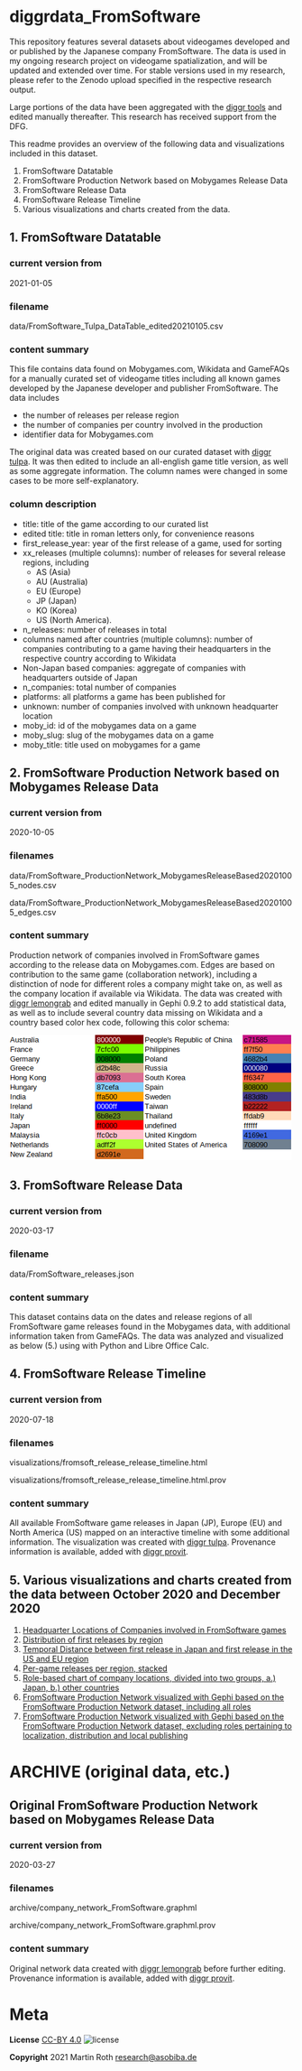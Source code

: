 # diggrdata_FromSoftware

This repository features several datasets about videogames developed and or published by the Japanese company FromSoftware. The data is used in my ongoing research project on videogame spatialization, and will be updated and extended over time. For stable versions used in my research, please refer to the Zenodo upload specified in the respective research output.

Large portions of the data have been aggregated with the [diggr tools](https://github.com/diggr/) and edited manually thereafter. This research has received support from the DFG.

This readme provides an overview of the following data and visualizations included in this dataset.
1. FromSoftware Datatable
2. FromSoftware Production Network based on Mobygames Release Data
3. FromSoftware Release Data
4. FromSoftware Release Timeline
5. Various visualizations and charts created from the data.

## 1. FromSoftware Datatable

### current version from

2021-01-05

### filename

data/FromSoftware_Tulpa_DataTable_edited20210105.csv

### content summary

This file contains data found on Mobygames.com, Wikidata and GameFAQs for a manually curated set of videogame titles including all known games developed by the Japanese developer and publisher FromSoftware. The data includes
- the number of releases per release region 
- the number of companies per country involved in the production
- identifier data for Mobygames.com

The original data was created based on our curated dataset  with [diggr tulpa](https://github.com/diggr/tulpa). It was then edited to include an all-english game title version, as well as some aggregate information. The column names were changed in some cases to be more self-explanatory.

### column description

- title: title of the game according to our curated list
- edited title: title in roman letters only, for convenience reasons
- first_release_year: year of the first release of a game, used for sorting
- xx_releases (multiple columns): number of releases for several release regions, including 
  - AS (Asia)
  - AU (Australia)
  - EU (Europe)
  - JP (Japan)
  - KO (Korea)
  - US (North America).
- n_releases: number of releases in total
- columns named after countries (multiple columns): number of companies contributing to a game having their headquarters in the respective country according to Wikidata
- Non-Japan based companies: aggregate of companies with headquarters outside of Japan
- n_companies: total number of companies
- platforms: all platforms a game has been published for
- unknown: number of companies involved with unknown headquarter location
- moby_id: id of the mobygames data on a game
- moby_slug: slug of the mobygames data on a game
- moby_title: title used on mobygames for a game

## 2. FromSoftware Production Network based on Mobygames Release Data

### current version from

2020-10-05

### filenames

data/FromSoftware_ProductionNetwork_MobygamesReleaseBased20201005_nodes.csv

data/FromSoftware_ProductionNetwork_MobygamesReleaseBased20201005_edges.csv

### content summary

Production network of companies involved in FromSoftware games according to the release data on Mobygames.com. Edges are based on contribution to the same game (collaboration network), including a distinction of node for different roles a company might take on, as well as the company location if available via Wikidata. The data was created with [diggr lemongrab](https://github.com/diggr/lemongrab) and edited manually in Gephi 0.9.2 to add statistical data, as well as to include several country data missing on Wikidata and a country based color hex code, following this color schema:

![this hex color schema](visualizations/FromSoftCountryColorCodesTable.png)

## 3. FromSoftware Release Data

### current version from

2020-03-17

### filename

data/FromSoftware_releases.json

### content summary

This dataset contains data on the dates and release regions of all FromSoftware game releases found in the Mobygames data, with additional information taken from GameFAQs. The data was analyzed and visualized as below (5.) using with Python and Libre Office Calc.

## 4. FromSoftware Release Timeline

### current version from

2020-07-18

### filenames

visualizations/fromsoft_release_release_timeline.html

visualizations/fromsoft_release_release_timeline.html.prov

### content summary

All available FromSoftware game releases in Japan (JP), Europe (EU) and North America (US) mapped on an interactive timeline with some additional information. The visualization was created with [diggr tulpa](https://github.com/diggr/tulpa). Provenance information is available, added with [diggr provit](https://github.com/diggr/provit).

## 5. Various visualizations and charts created from the data between October 2020 and December 2020

1. [Headquarter Locations of Companies involved in FromSoftware games](visualizations/FromSoftware_ReleaseAnalysis_CompanyLocations.svg)
2. [Distribution of first releases by region](visualizations/FromSoftware_ReleaseAnalysis_FirstReleaseCountryDistribution.svg)
3. [Temporal Distance between first release in Japan and first release in the US and EU region](visualizations/FromSoftware_ReleaseAnalysis_ReleaseDistanceJPEUUS.svg)
4. [Per-game releases per region, stacked](visualizations/FromSoftware_ReleaseAnalysis_ReleaseRegion.svg)
5. [Role-based chart of company locations, divided into two groups, a.) Japan, b.) other countries](visualizations/FromSoftware_Rolebased_companyCountries.svg)
6. [FromSoftware Production Network visualized with Gephi based on the FromSoftware Production Network dataset, including all roles](visualizations/FromSoftware_ProductionNetwork_withroles_all.svg)
7. [FromSoftware Production Network visualized with Gephi based on the FromSoftware Production Network dataset, excluding roles pertaining to localization, distribution and local publishing](visualizations/FromSoftware_ProductionNetwork_withroles_nopubldistrloc.svg)


# ARCHIVE (original data, etc.)

## Original FromSoftware Production Network based on Mobygames Release Data

### current version from

2020-03-27

### filenames

archive/company_network_FromSoftware.graphml

archive/company_network_FromSoftware.graphml.prov

### content summary

Original network data created with [diggr lemongrab](https://github.com/diggr/lemongrab) before further editing. Provenance information is available, added with [diggr provit](https://github.com/diggr/provit).

# Meta

**License**
[CC-BY 4.0](http://creativecommons.org/licenses/by/4.0)
![license](https://i.creativecommons.org/l/by/4.0/80x15.png)

**Copyright**
2021 Martin Roth [research@asobiba.de](research@asobiba.de)
